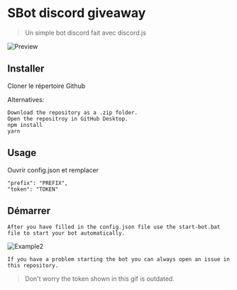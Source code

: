 # SBot discord giveaway
> Un simple bot discord fait avec discord.js

![Preview](https://raw.githubusercontent.com/fekt/images/main/giveaway-bot/giveaway-bot.png)

## Installer

Cloner le répertoire Github

Alternatives:
```
Download the repository as a .zip folder.
Open the repositroy in GitHub Desktop.
npm install
yarn
```

## Usage

Ouvrir config.json et remplacer

```
"prefix": "PREFIX",
"token": "TOKEN"
```

## Démarrer

`After you have filled in the config.json file use the start-bot.bat file to start your bot automatically.`

![Example2](https://i.imgur.com/Yeu5CXZ.gif)

```
If you have a problem starting the bot you can always open an issue in this repository.
```
> Don't worry the token shown in this gif is outdated.


